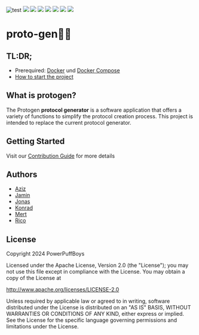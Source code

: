 ![test](https://img.shields.io/badge/next.js-000000?style=for-the-badge&logo=nextdotjs&logoColor=white)
![](https://img.shields.io/badge/Docker-2CA5E0?style=for-the-badge&logo=docker&logoColor=white)
![](https://img.shields.io/badge/Express%20js-000000?style=for-the-badge&logo=express&logoColor=white)
![](https://img.shields.io/badge/TypeScript-007ACC?style=for-the-badge&logo=typescript&logoColor=white)
![](https://img.shields.io/badge/Tailwind_CSS-38B2AC?style=for-the-badge&logo=tailwind-css&logoColor=white)
![](https://img.shields.io/badge/PostgreSQL-316192?style=for-the-badge&logo=postgresql&logoColor=white)
![](https://img.shields.io/badge/Cypress-17202C?style=for-the-badge&logo=cypress&logoColor=white)
![](https://img.shields.io/badge/Jest-C21325?style=for-the-badge&logo=jest&logoColor=white)
# **proto-gen🚀🚀**
## TL:DR;
* Prerequired: [Docker](https://docs.docker.com/get-docker/) und [Docker Compose](https://docs.docker.com/compose/)
* [How to start the project](https://github.com/RicoLibesch/Proto-Gen/wiki/Contribution-Guide)
## What is protogen?
The Protogen **protocol generator** is a software application that offers a variety of functions to simplify the protocol creation process. This project is intended to replace the current protocol generator.

## Getting Started
Visit our [Contribution Guide](https://github.com/RicoLibesch/Proto-Gen/wiki/Contribution-Guide) for more details
## Authors
- [Aziz](https://de.linkedin.com/in/aziz-ali-meral-569521185)
- [Jamin](https://github.com/GitInVisualStudio)
- [Jonas](https://de.linkedin.com/in/nickel-jonas)
- [Konrad](https://de.linkedin.com/in/konrad-eckhardt)
- [Mert](https://github.com/Merto2706)
- [Rico](https://git.thm.de/rmlb37)

## License
Copyright 2024 PowerPuffBoys

Licensed under the Apache License, Version 2.0 (the "License");
you may not use this file except in compliance with the License.
You may obtain a copy of the License at

   http://www.apache.org/licenses/LICENSE-2.0

Unless required by applicable law or agreed to in writing, software
distributed under the License is distributed on an "AS IS" BASIS,
WITHOUT WARRANTIES OR CONDITIONS OF ANY KIND, either express or implied.
See the License for the specific language governing permissions and
limitations under the License.
